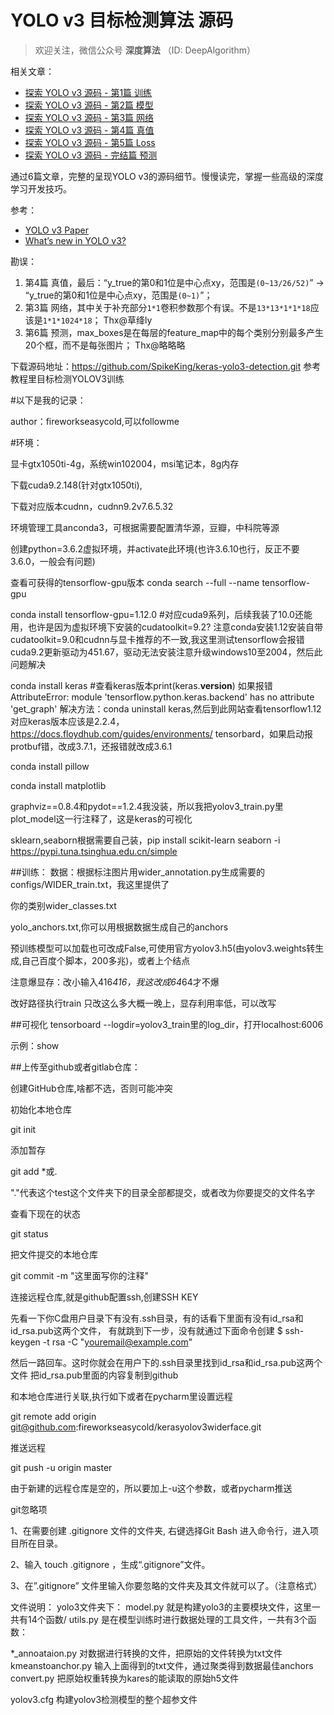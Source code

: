 # YOLO v3 目标检测算法 源码

> 欢迎关注，微信公众号 **深度算法** （ID: DeepAlgorithm） 

相关文章：

- [探索 YOLO v3 源码 - 第1篇 训练](https://mp.weixin.qq.com/s/T9LshbXoervdJDBuP564dQ)
- [探索 YOLO v3 源码 - 第2篇 模型](https://mp.weixin.qq.com/s/N79S9Qf1OgKsQ0VU5QvuHg)
- [探索 YOLO v3 源码 - 第3篇 网络](https://mp.weixin.qq.com/s/hC4P7iRGv5JSvvPe-ri_8g)
- [探索 YOLO v3 源码 - 第4篇 真值](https://mp.weixin.qq.com/s/5Sj7QadfVvx-5W9Cr4d3Yw)
- [探索 YOLO v3 源码 - 第5篇 Loss](https://mp.weixin.qq.com/s/4L9E4WGSh0hzlD303036bQ)
- [探索 YOLO v3 源码 - 完结篇 预测](https://mp.weixin.qq.com/s/J1ddmUvT_F2HcljLtg_uWQ)

通过6篇文章，完整的呈现YOLO v3的源码细节。慢慢读完，掌握一些高级的深度学习开发技巧。

参考：

- [YOLO v3 Paper](https://arxiv.org/abs/1804.02767)
- [What’s new in YOLO v3?](https://towardsdatascience.com/yolo-v3-object-detection-53fb7d3bfe6b)

勘误：

1. 第4篇 真值，最后：“y_true的第0和1位是中心点xy，范围是`(0~13/26/52)`” -> “y_true的第0和1位是中心点xy，范围是`(0~1)`”；
2. 第3篇 网络，其中关于补充部分``1*1``卷积参数那个有误。不是``13*13*1*1*18``应该是``1*1*1024*18``； Thx@草绛ly
3. 第6篇 预测，max_boxes是在每层的feature_map中的每个类别分别最多产生20个框，而不是每张图片； Thx@略略略

下载源码地址：https://github.com/SpikeKing/keras-yolo3-detection.git 参考教程里目标检测YOLOV3训练


#以下是我的记录：

author：fireworkseasycold,可以followme

#环境：

显卡gtx1050ti-4g，系统win102004，msi笔记本，8g内存

下载cuda9.2.148(针对gtx1050ti),

下载对应版本cudnn，cudnn9.2v7.6.5.32

环境管理工具anconda3，可根据需要配置清华源，豆瓣，中科院等源

创建python=3.6.2虚拟环境，并activate此环境(也许3.6.10也行，反正不要3.6.0，一般会有问题)

查看可获得的tensorflow-gpu版本 conda search --full --name tensorflow-gpu

conda install tensorflow-gpu=1.12.0 #对应cuda9系列，后续我装了10.0还能用，也许是因为虚拟环境下安装的cudatoolkit=9.2?
注意conda安装1.12安装自带cudatoolkit=9.0和cudnn与显卡推荐的不一致,我这里测试tensorflow会报错
cuda9.2更新驱动为451.67，驱动无法安装注意升级windows10至2004，然后此问题解决

conda install keras #查看keras版本print(keras.__version__)
如果报错AttributeError: module 'tensorflow.python.keras.backend' has no attribute 'get_graph'
解决方法：conda uninstall keras,然后到此网站查看tensorflow1.12对应keras版本应该是2.2.4，https://docs.floydhub.com/guides/environments/
tensorbard，如果启动报protbuf错，改成3.7.1，还报错就改成3.6.1

conda install pillow

conda install matplotlib

graphviz==0.8.4和pydot==1.2.4我没装，所以我把yolov3_train.py里plot_model这一行注释了，这是keras的可视化

sklearn,seaborn根据需要自己装，pip install scikit-learn seaborn -i https://pypi.tuna.tsinghua.edu.cn/simple



##训练：
数据：根据标注图片用wider_annotation.py生成需要的configs/WIDER_train.txt，我这里提供了

你的类别wider_classes.txt

yolo_anchors.txt,你可以用根据数据生成自己的anchors

预训练模型可以加载也可改成False,可使用官方yolov3.h5(由yolov3.weights转生成,自己百度个脚本，200多兆)，或者上个结点

注意爆显存：改小输入416*416，我这改成64*64才不爆

改好路径执行train
只改这么多大概一晚上，显存利用率低，可以改写

##可视化
tensorboard --logdir=yolov3_train里的log_dir，打开localhost:6006

示例：show

##上传至github或者gitlab仓库：

创建GitHub仓库,啥都不选，否则可能冲突

初始化本地仓库

git init

添加暂存

git add *或. 

"."代表这个test这个文件夹下的目录全部都提交，或者改为你要提交的文件名字

查看下现在的状态

git status

把文件提交的本地仓库

git commit -m "这里面写你的注释"

连接远程仓库,就是github配置ssh,创建SSH KEY

先看一下你C盘用户目录下有没有.ssh目录，有的话看下里面有没有id_rsa和id_rsa.pub这两个文件，
有就跳到下一步，没有就通过下面命令创建
$ ssh-keygen -t rsa -C "youremail@example.com"

然后一路回车。这时你就会在用户下的.ssh目录里找到id_rsa和id_rsa.pub这两个文件 
把id_rsa.pub里面的内容复制到github

和本地仓库进行关联,执行如下或者在pycharm里设置远程

git remote add origin git@github.com:fireworkseasycold/kerasyolov3widerface.git

推送远程

git push -u origin master

由于新建的远程仓库是空的，所以要加上-u这个参数，或者pycharm推送

git忽略项

1、在需要创建 .gitignore 文件的文件夹, 右键选择Git Bash 进入命令行，进入项目所在目录。

2、输入 touch .gitignore ，生成“.gitignore”文件。

3、在”.gitignore” 文件里输入你要忽略的文件夹及其文件就可以了。（注意格式）

文件说明：
yolo3文件夹下：
model.py 就是构建yolo3的主要模块文件，这里一共有14个函数/
utils.py 是在模型训练时进行数据处理的工具文件，一共有3个函数：

*_annoataion.py 对数据进行转换的文件，把原始的文件转换为txt文件
kmeanstoanchor.py 输入上面得到的txt文件，通过聚类得到数据最佳anchors
convert.py 把原始权重转换为kares的能读取的原始h5文件

yolov3.cfg 构建yolov3检测模型的整个超参文件
